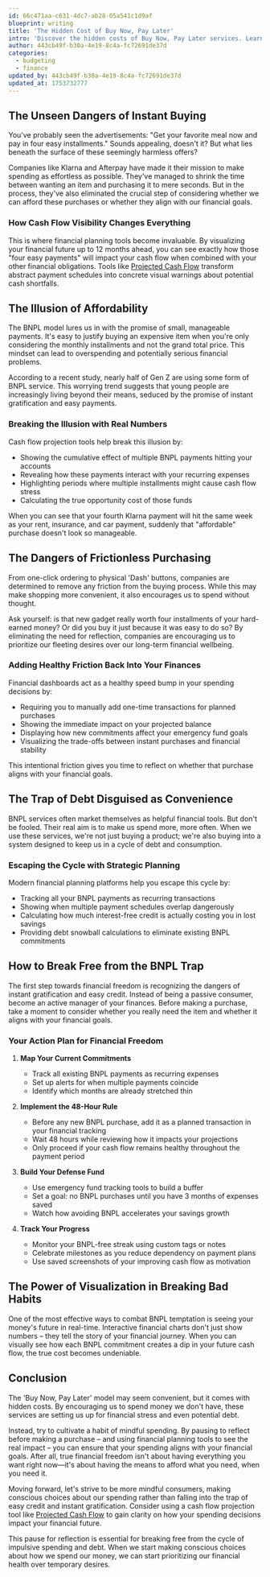 ```yaml
---
id: 66c471aa-c631-4dc7-ab28-05a541c1d9af
blueprint: writing
title: 'The Hidden Cost of Buy Now, Pay Later'
intro: 'Discover the hidden costs of Buy Now, Pay Later services. Learn how instant gratification undermines financial freedom and smart spending strategies.'
author: 443cb49f-b30a-4e19-8c4a-fc72691de37d
categories:
  - budgeting
  - finance
updated_by: 443cb49f-b30a-4e19-8c4a-fc72691de37d
updated_at: 1753732777
---
```

## The Unseen Dangers of Instant Buying

You've probably seen the advertisements: "Get your favorite meal now and pay in four easy installments." Sounds appealing, doesn't it? But what lies beneath the surface of these seemingly harmless offers?

Companies like Klarna and Afterpay have made it their mission to make spending as effortless as possible. They've managed to shrink the time between wanting an item and purchasing it to mere seconds. But in the process, they've also eliminated the crucial step of considering whether we can afford these purchases or whether they align with our financial goals.

### How Cash Flow Visibility Changes Everything

This is where financial planning tools become invaluable. By visualizing your financial future up to 12 months ahead, you can see exactly how those "four easy payments" will impact your cash flow when combined with your other financial obligations. Tools like [Projected Cash Flow](https://projectedcashflow.com) transform abstract payment schedules into concrete visual warnings about potential cash shortfalls.

## The Illusion of Affordability

The BNPL model lures us in with the promise of small, manageable payments. It's easy to justify buying an expensive item when you're only considering the monthly installments and not the grand total price. This mindset can lead to overspending and potentially serious financial problems.

According to a recent study, nearly half of Gen Z are using some form of BNPL service. This worrying trend suggests that young people are increasingly living beyond their means, seduced by the promise of instant gratification and easy payments.

### Breaking the Illusion with Real Numbers

Cash flow projection tools help break this illusion by:
- Showing the cumulative effect of multiple BNPL payments hitting your accounts
- Revealing how these payments interact with your recurring expenses
- Highlighting periods where multiple installments might cause cash flow stress
- Calculating the true opportunity cost of those funds

When you can see that your fourth Klarna payment will hit the same week as your rent, insurance, and car payment, suddenly that "affordable" purchase doesn't look so manageable.

## The Dangers of Frictionless Purchasing

From one-click ordering to physical 'Dash' buttons, companies are determined to remove any friction from the buying process. While this may make shopping more convenient, it also encourages us to spend without thought.

Ask yourself: is that new gadget really worth four installments of your hard-earned money? Or did you buy it just because it was easy to do so? By eliminating the need for reflection, companies are encouraging us to prioritize our fleeting desires over our long-term financial wellbeing.

### Adding Healthy Friction Back Into Your Finances

Financial dashboards act as a healthy speed bump in your spending decisions by:
- Requiring you to manually add one-time transactions for planned purchases
- Showing the immediate impact on your projected balance
- Displaying how new commitments affect your emergency fund goals
- Visualizing the trade-offs between instant purchases and financial stability

This intentional friction gives you time to reflect on whether that purchase aligns with your financial goals.

## The Trap of Debt Disguised as Convenience

BNPL services often market themselves as helpful financial tools. But don't be fooled. Their real aim is to make us spend more, more often. When we use these services, we're not just buying a product; we're also buying into a system designed to keep us in a cycle of debt and consumption.

### Escaping the Cycle with Strategic Planning

Modern financial planning platforms help you escape this cycle by:
- Tracking all your BNPL payments as recurring transactions
- Showing when multiple payment schedules overlap dangerously
- Calculating how much interest-free credit is actually costing you in lost savings
- Providing debt snowball calculations to eliminate existing BNPL commitments

## How to Break Free from the BNPL Trap

The first step towards financial freedom is recognizing the dangers of instant gratification and easy credit. Instead of being a passive consumer, become an active manager of your finances. Before making a purchase, take a moment to consider whether you really need the item and whether it aligns with your financial goals.

### Your Action Plan for Financial Freedom

1. **Map Your Current Commitments**
   - Track all existing BNPL payments as recurring expenses
   - Set up alerts for when multiple payments coincide
   - Identify which months are already stretched thin

2. **Implement the 48-Hour Rule**
   - Before any new BNPL purchase, add it as a planned transaction in your financial tracking
   - Wait 48 hours while reviewing how it impacts your projections
   - Only proceed if your cash flow remains healthy throughout the payment period

3. **Build Your Defense Fund**
   - Use emergency fund tracking tools to build a buffer
   - Set a goal: no BNPL purchases until you have 3 months of expenses saved
   - Watch how avoiding BNPL accelerates your savings growth

4. **Track Your Progress**
   - Monitor your BNPL-free streak using custom tags or notes
   - Celebrate milestones as you reduce dependency on payment plans
   - Use saved screenshots of your improving cash flow as motivation

## The Power of Visualization in Breaking Bad Habits

One of the most effective ways to combat BNPL temptation is seeing your money's future in real-time. Interactive financial charts don't just show numbers – they tell the story of your financial journey. When you can visually see how each BNPL commitment creates a dip in your future cash flow, the true cost becomes undeniable.

## Conclusion

The 'Buy Now, Pay Later' model may seem convenient, but it comes with hidden costs. By encouraging us to spend money we don't have, these services are setting us up for financial stress and even potential debt.

Instead, try to cultivate a habit of mindful spending. By pausing to reflect before making a purchase – and using financial planning tools to see the real impact – you can ensure that your spending aligns with your financial goals. After all, true financial freedom isn't about having everything you want right now—it's about having the means to afford what you need, when you need it.

Moving forward, let's strive to be more mindful consumers, making conscious choices about our spending rather than falling into the trap of easy credit and instant gratification. Consider using a cash flow projection tool like [Projected Cash Flow](https://projectedcashflow.com) to gain clarity on how your spending decisions impact your financial future.

This pause for reflection is essential for breaking free from the cycle of impulsive spending and debt. When we start making conscious choices about how we spend our money, we can start prioritizing our financial health over temporary desires.